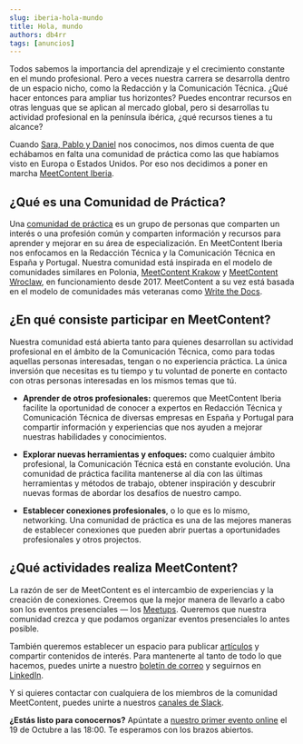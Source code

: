 ```yaml
---
slug: iberia-hola-mundo
title: Hola, mundo
authors: db4rr
tags: [anuncios]
---
```


Todos sabemos la importancia del aprendizaje y el crecimiento constante en el mundo profesional. Pero a veces nuestra carrera se desarrolla dentro de un espacio nicho, como la Redacción y la Comunicación Técnica. ¿Qué hacer entonces para ampliar tus horizontes? Puedes encontrar recursos en otras lenguas que se aplican al mercado global, pero si desarrollas tu actividad profesional en la península ibérica, ¿qué recursos tienes a tu alcance?

Cuando [Sara, Pablo y Daniel](https://meetcontent.github.io/iberia#team-title) nos conocimos, nos dimos cuenta de que echábamos en falta una comunidad de práctica como las que habíamos visto en Europa o Estados Unidos. Por eso nos decidimos a poner en marcha [MeetContent Iberia](https://meetcontent.github.io/iberia).

## ¿Qué es una Comunidad de Práctica?

Una [comunidad de práctica](https://es.wikipedia.org/wiki/Comunidad_de_práctica) es un grupo de personas que comparten un interés o una profesión común y comparten información y recursos para aprender y mejorar en su área de especialización. En MeetContent Iberia nos enfocamos en la Redacción Técnica y la Comunicación Técnica en España y Portugal. Nuestra comunidad está inspirada en el modelo de comunidades similares en Polonia, [MeetContent Krakow](https://meetcontent.github.io/krakow) y [MeetContent Wroclaw](https://meetcontent.github.io/wroclaw), en funcionamiento desde 2017. MeetContent a su vez está basada en el modelo de comunidades más veteranas como [Write the Docs](https://www.writethedocs.org).

## ¿En qué consiste participar en MeetContent?

Nuestra comunidad está abierta tanto para quienes desarrollan su actividad profesional en el ámbito de la Comunicación Técnica, como para todas aquellas personas interesadas, tengan o no experiencia práctica. La única inversión que necesitas es tu tiempo y tu voluntad de ponerte en contacto con otras personas interesadas en los mismos temas que tú.

- **Aprender de otros profesionales:** queremos que MeetContent Iberia facilite la oportunidad de conocer a expertos en Redacción Técnica y Comunicación Técnica de diversas empresas en España y Portugal para compartir información y experiencias que nos ayuden a mejorar nuestras habilidades y conocimientos.

- **Explorar nuevas herramientas y enfoques:** como cualquier ámbito profesional, la Comunicación Técnica está en constante evolución. Una comunidad de práctica facilita mantenerse al día con las últimas herramientas y métodos de trabajo, obtener inspiración y descubrir nuevas formas de abordar los desafíos de nuestro campo.

- **Establecer conexiones profesionales**, o lo que es lo mismo, networking. Una comunidad de práctica es una de las mejores maneras de establecer conexiones que pueden abrir puertas a oportunidades profesionales y otros projectos.

## ¿Qué actividades realiza MeetContent?

La razón de ser de MeetContent es el intercambio de experiencias y la creación de conexiones. Creemos que la mejor manera de llevarlo a cabo son los eventos presenciales — los [Meetups](https://meetcontent.github.io/events/iberia). Queremos que nuestra comunidad crezca y que podamos organizar eventos presenciales lo antes posible.

También queremos establecer un espacio para publicar [artículos](https://meetcontent.github.io/blog/tags/iberia) y compartir contenidos de interés. Para mantenerte al tanto de todo lo que hacemos, puedes unirte a nuestro [boletín de correo](https://meetcontent.github.io/iberia#newsletter-title) y seguirnos en [LinkedIn](https://www.linkedin.com/company/100016156/).

Y si quieres contactar con cualquiera de los miembros de la comunidad MeetContent, puedes unirte a nuestros [canales de Slack](https://join.slack.com/t/meetcontent/shared_invite/enQtNDUyNDI2ODY2MTEyLTJmMjkxMGYwZjgwOTJhYjNjMzU5MWVjODNkYmZiNThkMDE4MDQzOTA0ODRhZTM2MDRkNmRiMTE3NWM4MmU2NzI).

**¿Estás listo para conocernos?** Apúntate a [nuestro primer evento online](https://meetcontent.github.io/events/iberia/1) el 19 de Octubre a las 18:00.
Te esperamos con los brazos abiertos.
